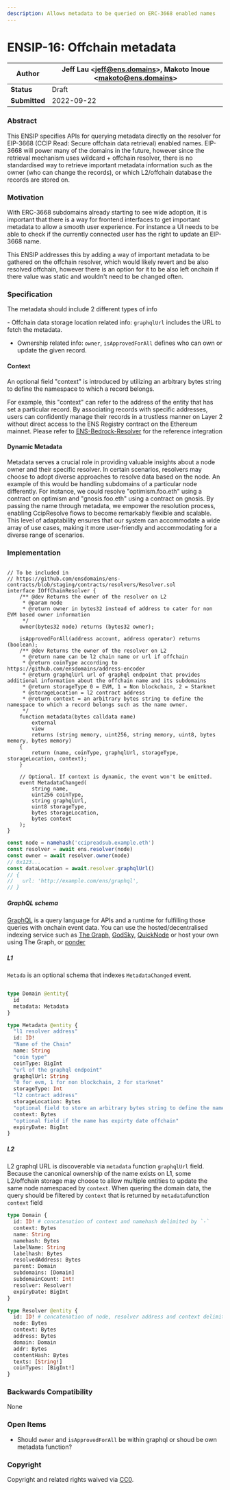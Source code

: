 ```yaml
---
description: Allows metadata to be queried on ERC-3668 enabled names
---
```


# ENSIP-16: Offchain metadata

| **Author**    | Jeff Lau \<jeff@ens.domains>, Makoto Inoue \<makoto@ens.domains> |
| ------------- | ---------------------------------------------------------------- |
| **Status**    | Draft                                                            |
| **Submitted** | 2022-09-22                                                       |

### Abstract

This ENSIP specifies APIs for querying metadata directly on the resolver for EIP-3668 (CCIP Read: Secure offchain data retrieval) enabled names. EIP-3668 will power many of the domains in the future, however since the retrieval mechanism uses wildcard + offchain resolver, there is no standardised way to retrieve important metadata information such as the owner (who can change the records), or which L2/offchain database the records are stored on.

### Motivation

With ERC-3668 subdomains already starting to see wide adoption, it is important that there is a way for frontend interfaces to get important metadata to allow a smooth user experience. For instance a UI needs to be able to check if the currently connected user has the right to update an EIP-3668 name.

This ENSIP addresses this by adding a way of important metadata to be gathered on the offchain resolver, which would likely revert and be also resolved offchain, however there is an option for it to be also left onchain if there value was static and wouldn't need to be changed often.

### Specification

The metadata should include 2 different types of info

- Offchain data storage location related info: `graphqlUrl` includes the URL to fetch the metadata.

- Ownership related info: `owner`, `isApprovedForAll` defines who can own or update the given record.

#### Context

An optional field "context" is introduced by utilizing an arbitrary bytes string to define the namespace to which a record belongs.

For example, this "context" can refer to the address of the entity that has set a particular record. By associating records with specific addresses, users can confidently manage their records in a trustless manner on Layer 2 without direct access to the ENS Registry contract on the Ethereum mainnet. Please refer to [ENS-Bedrock-Resolver](https://github.com/corpus-io/ENS-Bedrock-Resolver#context) for the reference integration

#### Dynamic Metadata

Metadata serves a crucial role in providing valuable insights about a node owner and their specific resolver. In certain scenarios, resolvers may choose to adopt diverse approaches to resolve data based on the node. An example of this would be handling subdomains of a particular node differently. For instance, we could resolve "optimism.foo.eth" using a contract on optimism and "gnosis.foo.eth" using a contract on gnosis.
By passing the name through metadata, we empower the resolution process, enabling CcipResolve flows to become remarkably flexible and scalable. This level of adaptability ensures that our system can accommodate a wide array of use cases, making it more user-friendly and accommodating for a diverse range of scenarios.

### Implementation

```solidity

// To be included in
// https://github.com/ensdomains/ens-contracts/blob/staging/contracts/resolvers/Resolver.sol
interface IOffChainResolver {
    /** @dev Returns the owner of the resolver on L2
     * @param node
     * @return owner in bytes32 instead of address to cater for non EVM based owner information
     */
    owner(bytes32 node) returns (bytes32 owner);

    isApprovedForAll(address account, address operator) returns (boolean);
    /** @dev Returns the owner of the resolver on L2
     * @return name can be l2 chain name or url if offchain
     * @return coinType according to https://github.com/ensdomains/address-encoder
     * @return graphqlUrl url of graphql endpoint that provides additional information about the offchain name and its subdomains
     * @return storageType 0 = EVM, 1 = Non blockchain, 2 = Starknet
     * @storageLocation = l2 contract address
     * @return context = an arbitrary bytes string to define the namespace to which a record belongs such as the name owner.
     */
    function metadata(bytes calldata name)
        external
        view
        returns (string memory, uint256, string memory, uint8, bytes memory, bytes memory)
    {
        return (name, coinType, graphqlUrl, storageType, storageLocation, context);
    }

    // Optional. If context is dynamic, the event won't be emitted.
    event MetadataChanged(
        string name,
        uint256 coinType,
        string graphqlUrl,
        uint8 storageType,
        bytes storageLocation,
        bytes context
    );
}
```

```javascript
const node = namehash('ccipreadsub.example.eth')
const resolver = await ens.resolver(node)
const owner = await resolver.owner(node)
// 0x123...
const dataLocation = await.resolver.graphqlUrl()
// {
//   url: 'http://example.com/ens/graphql',
// }
```

##### GraphQL schema

[GraphQL](https://graphql.org) is a query language for APIs and a runtime for fulfilling those queries with onchain event data. You can use the hosted/decentralised indexing service such as [The Graph](https://thegraph.com), [GodSky](https://docs.goldsky.com/indexing), [QuickNode](https://marketplace.quicknode.com/add-on/subgraph-hosting) or host your own using The Graph, or [ponder](https://ponder.sh)

##### L1

`Metada` is an optional schema that indexes `MetadataChanged` event.

```graphql

type Domain @entity{
  id
  metadata: Metadata
}

type Metadata @entity {
  "l1 resolver address"
  id: ID!
  "Name of the Chain"
  name: String
  "coin type"
  coinType: BigInt
  "url of the graphql endpoint"
  graphqlUrl: String
  "0 for evm, 1 for non blockchain, 2 for starknet"
  storageType: Int
  "l2 contract address"
  storageLocation: Bytes
  "optional field to store an arbitrary bytes string to define the namespace to which a record belongs"
  context: Bytes
  "optional field if the name has expirty date offchain"
  expiryDate: BigInt
}

```

##### L2

L2 graphql URL is discoverable via `metadata` function `graphqlUrl` field.
Because the canonical ownership of the name exists on L1, some L2/offchain storage may choose to allow multiple entities to update the same node namespaced by `context`. When quering the domain data, the query should be filtered by `context` that is returned by `metadata`function `context` field

```graphql
type Domain {
  id: ID! # concatenation of context and namehash delimited by `-`
  context: Bytes
  name: String
  namehash: Bytes
  labelName: String
  labelhash: Bytes
  resolvedAddress: Bytes
  parent: Domain
  subdomains: [Domain]
  subdomainCount: Int!
  resolver: Resolver!
  expiryDate: BigInt
}

type Resolver @entity {
  id: ID! # concatenation of node, resolver address and context delimited by `-`
  node: Bytes
  context: Bytes
  address: Bytes
  domain: Domain
  addr: Bytes
  contentHash: Bytes
  texts: [String!]
  coinTypes: [BigInt!]
}
```

### Backwards Compatibility

None

### Open Items

- Should `owner` and `isApprovedForAll` be within graphql or shoud be own metadata function?

### Copyright

Copyright and related rights waived via [CC0](https://creativecommons.org/publicdomain/zero/1.0/).
